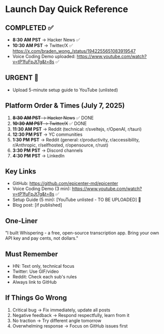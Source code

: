 # Launch Day Quick Reference

## COMPLETED ✅
- **8:30 AM PST** → Hacker News ✅
- **10:30 AM PST** → Twitter/X ✅ https://x.com/braden_wong_/status/1942255651083919547
- Voice Coding Demo uploaded: https://www.youtube.com/watch?v=tP1fuFpJt7g&t=8s ✅

## URGENT 🚨
- Upload 5-minute setup guide to YouTube (unlisted)

## Platform Order & Times (July 7, 2025)

1. ~~**8:30 AM PST** → Hacker News~~ ✅ DONE
2. ~~**10:30 AM PST** → Twitter/X~~ ✅ DONE
3. **11:30 AM PST** → Reddit (technical: r/sveltejs, r/OpenAI, r/tauri)
4. **12:30 PM PST** → YC communities
5. **1:30 PM PST** → Reddit (general: r/productivity, r/accessibility, r/Anthropic, r/selfhosted, r/opensource, r/rust)
6. **3:30 PM PST** → Discord channels
7. **4:30 PM PST** → LinkedIn


## Key Links
- GitHub: https://github.com/epicenter-md/epicenter
- Voice Coding Demo (3 min): https://www.youtube.com/watch?v=tP1fuFpJt7g&t=8s ✅
- Setup Guide (5 min): [YouTube unlisted - TO BE UPLOADED] 🚨
- Blog post: [if published]

## One-Liner
"I built Whispering - a free, open-source transcription app. Bring your own API key and pay cents, not dollars."

## Must Remember
- HN: Text only, technical focus
- Twitter: Use GIF/video
- Reddit: Check each sub's rules
- Always link to GitHub

## If Things Go Wrong
1. Critical bug → Fix immediately, update all posts
2. Negative feedback → Respond respectfully, learn from it
3. No traction → Try different angle tomorrow
4. Overwhelming response → Focus on GitHub issues first